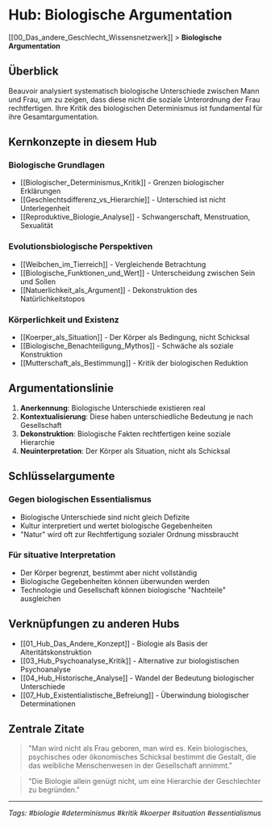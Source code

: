 # Hub: Biologische Argumentation

[[00_Das_andere_Geschlecht_Wissensnetzwerk]] > **Biologische Argumentation**

## Überblick

Beauvoir analysiert systematisch biologische Unterschiede zwischen Mann und Frau, um zu zeigen, dass diese nicht die soziale Unterordnung der Frau rechtfertigen. Ihre Kritik des biologischen Determinismus ist fundamental für ihre Gesamtargumentation.

## Kernkonzepte in diesem Hub

### Biologische Grundlagen
- [[Biologischer_Determinismus_Kritik]] - Grenzen biologischer Erklärungen
- [[Geschlechtsdifferenz_vs_Hierarchie]] - Unterschied ist nicht Unterlegenheit
- [[Reproduktive_Biologie_Analyse]] - Schwangerschaft, Menstruation, Sexualität

### Evolutionsbiologische Perspektiven
- [[Weibchen_im_Tierreich]] - Vergleichende Betrachtung
- [[Biologische_Funktionen_und_Wert]] - Unterscheidung zwischen Sein und Sollen
- [[Natuerlichkeit_als_Argument]] - Dekonstruktion des Natürlichkeitstopos

### Körperlichkeit und Existenz
- [[Koerper_als_Situation]] - Der Körper als Bedingung, nicht Schicksal
- [[Biologische_Benachteiligung_Mythos]] - Schwäche als soziale Konstruktion
- [[Mutterschaft_als_Bestimmung]] - Kritik der biologischen Reduktion

## Argumentationslinie

1. **Anerkennung**: Biologische Unterschiede existieren real
2. **Kontextualisierung**: Diese haben unterschiedliche Bedeutung je nach Gesellschaft
3. **Dekonstruktion**: Biologische Fakten rechtfertigen keine soziale Hierarchie
4. **Neuinterpretation**: Der Körper als Situation, nicht als Schicksal

## Schlüsselargumente

### Gegen biologischen Essentialismus
- Biologische Unterschiede sind nicht gleich Defizite
- Kultur interpretiert und wertet biologische Gegebenheiten
- "Natur" wird oft zur Rechtfertigung sozialer Ordnung missbraucht

### Für situative Interpretation
- Der Körper begrenzt, bestimmt aber nicht vollständig
- Biologische Gegebenheiten können überwunden werden
- Technologie und Gesellschaft können biologische "Nachteile" ausgleichen

## Verknüpfungen zu anderen Hubs

- [[01_Hub_Das_Andere_Konzept]] - Biologie als Basis der Alteritätskonstruktion
- [[03_Hub_Psychoanalyse_Kritik]] - Alternative zur biologistischen Psychoanalyse
- [[04_Hub_Historische_Analyse]] - Wandel der Bedeutung biologischer Unterschiede
- [[07_Hub_Existentialistische_Befreiung]] - Überwindung biologischer Determinationen

## Zentrale Zitate

> "Man wird nicht als Frau geboren, man wird es. Kein biologisches, psychisches oder ökonomisches Schicksal bestimmt die Gestalt, die das weibliche Menschenwesen in der Gesellschaft annimmt."

> "Die Biologie allein genügt nicht, um eine Hierarchie der Geschlechter zu begründen."

---

*Tags: #biologie #determinismus #kritik #koerper #situation #essentialismus*